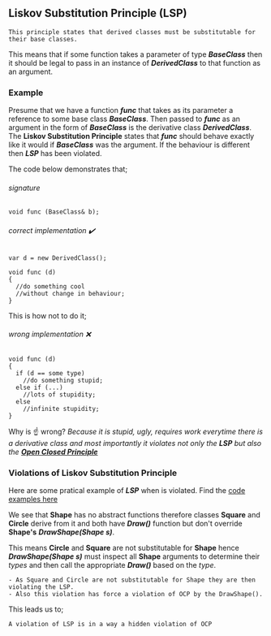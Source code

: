 ## Liskov Substitution Principle (LSP)

```
This principle states that derived classes must be substitutable for their base classes.
```

This means that if some function takes a parameter of type **_BaseClass_** then it should be legal to pass in an instance of **_DerivedClass_** to that function as an argument.

### Example

Presume that we have a function **_func_** that takes as its parameter a reference to some base class **_BaseClass_**.
Then passed to **_func_** as an argument in the form of **_BaseClass_** is the derivative class **_DerivedClass_**.
The **Liskov Substitution Principle** states that **_func_** should behave exactly like it would if **_BaseClass_** was the argument.
If the behaviour is different then **_LSP_** has been violated.

The code below demonstrates that;

###### *signature*
```
void func (BaseClass& b);
```

###### *correct implementation* ✔️
```
var d = new DerivedClass();

void func (d)
{
  //do something cool
  //without change in behaviour;
}
```

This is how not to do it;
###### *wrong implementation* ❌
```
void func (d)
{
  if (d == some type)
    //do something stupid;
  else if (...)
    //lots of stupidity;
  else
    //infinite stupidity;
}
```

Why is ☝️ wrong?
_Because it is stupid, ugly, requires work everytime there is a derivative class and most importantly it violates not only the **LSP** but also the **[Open Closed Principle](../documentation/ocp.md)**_


### Violations of Liskov Substitution Principle

Here are some pratical example of **_LSP_** when is violated. Find the [code examples here](../src/lsp)

We see that **Shape** has no abstract functions therefore classes **Square** and **Circle** derive from it and both have **_Draw()_** function but don't override **Shape's** **_DrawShape(Shape s)_**.

This means **Circle** and **Square** are not substitutable for **Shape** hence **_DrawShape(Shape s)_** must inspect all **Shape** arguments to determine their _types_ and then call the appropriate **_Draw()_** based on the _type_.

```
- As Square and Circle are not substitutable for Shape they are then violating the LSP.
- Also this violation has force a violation of OCP by the DrawShape().
```
This leads us to;
```
A violation of LSP is in a way a hidden violation of OCP
```
